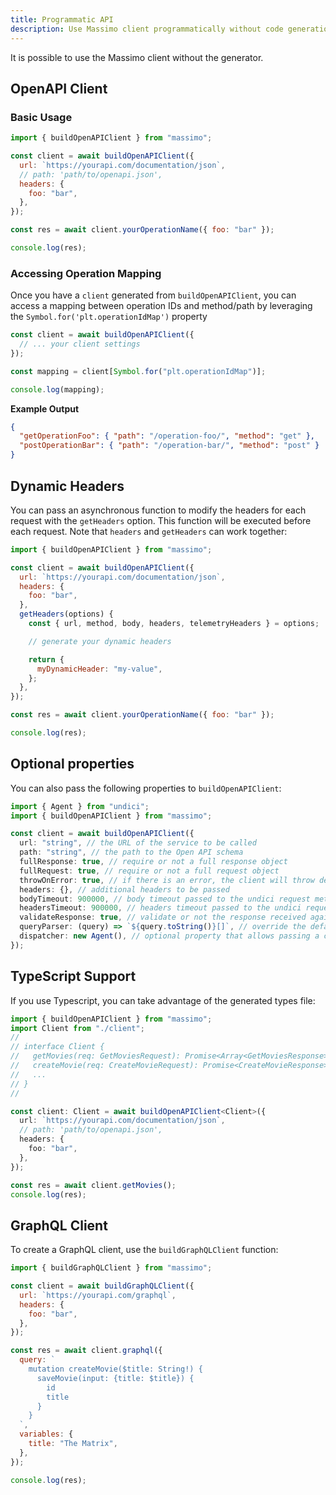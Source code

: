 ```yaml
---
title: Programmatic API
description: Use Massimo client programmatically without code generation
---
```


It is possible to use the Massimo client without the generator.

## OpenAPI Client

### Basic Usage

```js
import { buildOpenAPIClient } from "massimo";

const client = await buildOpenAPIClient({
  url: `https://yourapi.com/documentation/json`,
  // path: 'path/to/openapi.json',
  headers: {
    foo: "bar",
  },
});

const res = await client.yourOperationName({ foo: "bar" });

console.log(res);
```

### Accessing Operation Mapping

Once you have a `client` generated from `buildOpenAPIClient`, you can access a mapping between operation IDs and method/path by leveraging the `Symbol.for('plt.operationIdMap')` property

```js
const client = await buildOpenAPIClient({
  // ... your client settings
});

const mapping = client[Symbol.for("plt.operationIdMap")];

console.log(mapping);
```

**Example Output**

```json
{
  "getOperationFoo": { "path": "/operation-foo/", "method": "get" },
  "postOperationBar": { "path": "/operation-bar/", "method": "post" }
}
```

## Dynamic Headers

You can pass an asynchronous function to modify the headers for each request with the `getHeaders` option. This function will be executed before each request. Note that `headers` and `getHeaders` can work together:

```js
import { buildOpenAPIClient } from "massimo";

const client = await buildOpenAPIClient({
  url: `https://yourapi.com/documentation/json`,
  headers: {
    foo: "bar",
  },
  getHeaders(options) {
    const { url, method, body, headers, telemetryHeaders } = options;

    // generate your dynamic headers

    return {
      myDynamicHeader: "my-value",
    };
  },
});

const res = await client.yourOperationName({ foo: "bar" });

console.log(res);
```

## Optional properties

You can also pass the following properties to `buildOpenAPIClient`:

```ts
import { Agent } from "undici";
import { buildOpenAPIClient } from "massimo";

const client = await buildOpenAPIClient({
  url: "string", // the URL of the service to be called
  path: "string", // the path to the Open API schema
  fullResponse: true, // require or not a full response object
  fullRequest: true, // require or not a full request object
  throwOnError: true, // if there is an error, the client will throw depending ton this option
  headers: {}, // additional headers to be passed
  bodyTimeout: 900000, // body timeout passed to the undici request method
  headersTimeout: 900000, // headers timeout passed to the undici request method
  validateResponse: true, // validate or not the response received against the expected schema
  queryParser: (query) => `${query.toString()}[]`, // override the default query parser logic
  dispatcher: new Agent(), // optional property that allows passing a custom undici Agent
});
```

## TypeScript Support

If you use Typescript, you can take advantage of the generated types file:

```ts
import { buildOpenAPIClient } from "massimo";
import Client from "./client";
//
// interface Client {
//   getMovies(req: GetMoviesRequest): Promise<Array<GetMoviesResponse>>;
//   createMovie(req: CreateMovieRequest): Promise<CreateMovieResponse>;
//   ...
// }
//

const client: Client = await buildOpenAPIClient<Client>({
  url: `https://yourapi.com/documentation/json`,
  // path: 'path/to/openapi.json',
  headers: {
    foo: "bar",
  },
});

const res = await client.getMovies();
console.log(res);
```

## GraphQL Client

To create a GraphQL client, use the `buildGraphQLClient` function:

```js
import { buildGraphQLClient } from "massimo";

const client = await buildGraphQLClient({
  url: `https://yourapi.com/graphql`,
  headers: {
    foo: "bar",
  },
});

const res = await client.graphql({
  query: `
    mutation createMovie($title: String!) {
      saveMovie(input: {title: $title}) {
        id
        title
      }
    }
  `,
  variables: {
    title: "The Matrix",
  },
});

console.log(res);
```
